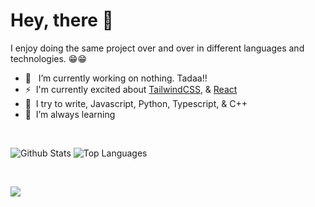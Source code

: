 # Hey, there 👋

<!--
**0x006E/0x006E** is a ✨ _special_ ✨ repository because its `README.md` (this file) appears on your GitHub profile.

Here are some ideas to get you started:

- 🔭 I’m currently working on ...
- 🌱 I’m currently learning ...
- 👯 I’m looking to collaborate on ...
- 🤔 I’m looking for help with ...
- 💬 Ask me about ...
- 📫 How to reach me: ...
- 😄 Pronouns: ...
- ⚡ Fun fact: ...
-->


I enjoy doing the same project over and over in different languages and technologies. 😁😁

- 🔭 &nbsp; I’m currently working on nothing. Tadaa!!
- ⚡️ &nbsp;I'm currently excited about [TailwindCSS](https://tailwindcss.com/), & [React](https://reactjs.org/)
- :pencil: &nbsp;I try to write, Javascript, Python, Typescript, & C++
- 🌱  &nbsp;I’m always learning

<br />


<p align="left">
  <img align="top" src="https://github-readme-stats-blue-chi.vercel.app/api?username=0x006e&show_icons=true&hide_title=false&include_all_commits=true&count_private=true&hide=[%22contribs%22]" alt="Github Stats" />
  <img align="top" src="https://github-readme-stats-blue-chi.vercel.app/api/top-langs/?username=0x006e&langs_count=9b&hide=css&layout=compact" alt="Top Languages" />
</p>

<br />

![](https://komarev.com/ghpvc/?username=0x006e)
